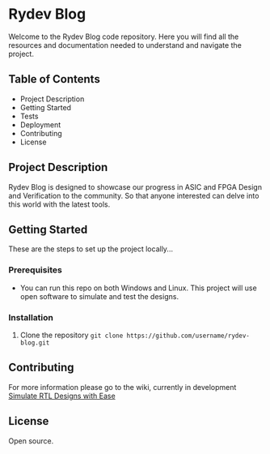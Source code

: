# Rydev Blog

Welcome to the Rydev Blog code repository. Here you will find all the resources and documentation needed to understand and navigate the project.

## Table of Contents

- Project Description
- Getting Started
- Tests
- Deployment
- Contributing
- License

## Project Description

Rydev Blog is designed to showcase our progress in ASIC and FPGA Design and Verification to the community. So that anyone interested can delve into this world with the latest tools.

## Getting Started

These are the steps to set up the project locally...

### Prerequisites

- You can run this repo on both Windows and Linux. This project will use open software to simulate and test the designs.

### Installation

1. Clone the repository
```git clone https://github.com/username/rydev-blog.git```

## Contributing

For more information please go to the wiki, currently in development [Simulate RTL Designs with Ease](https://github.com/RicardoGallo37/rydev_blog/wiki/Dsim-Demo:-Simulate-RTL-Designs-with-Ease)

## License

Open source.
